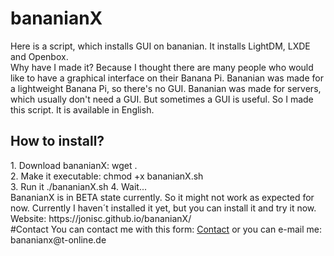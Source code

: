 # bananianX
Here is a script, which installs GUI on bananian. It installs LightDM, LXDE and Openbox.<br>
Why have I made it? Because I thought there are many people who would like to have a graphical interface on their Banana Pi. Bananian was made for a lightweight Banana Pi, so there's no GUI. Bananian was made for servers, which usually don't need a GUI. But sometimes a GUI is useful. So I made this script. It is available in English.  
<h2>How to install?</h2>
1. Download bananianX: wget .<br>
2. Make it executable: chmod +x bananianX.sh<br>
3. Run it ./bananianX.sh
4. Wait...
<br>
BananianX is in BETA state currently. So it might not work as expected for now. Currently I haven´t installed it yet, but you can install it and try it now.<br>
Website: https://jonisc.github.io/bananianX/ 
<br>
#Contact
You can contact me with this form: <a href="https://goo.gl/forms/qAs64z4lgxsgUxVp2">Contact</a> or you can e-mail me: bananianx@t-online.de
